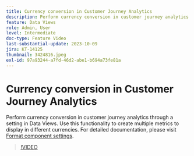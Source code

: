 ```yaml
---
title: Currency conversion in Customer Journey Analytics
description: Perform currency conversion in customer journey analytics through a setting in Data Views. Use this functionality to create multiple metrics to display in different currencies.
feature: Data Views
role: Admin, User
level: Intermediate
doc-type: Feature Video
last-substantial-update: 2023-10-09
jira: KT-14125
thumbnail: 3424816.jpeg
exl-id: 97a93244-a7fd-46d2-abe1-b694a73fe81a
---
```

# Currency conversion in Customer Journey Analytics

Perform currency conversion in customer journey analytics through a setting in Data Views. Use this functionality to create multiple metrics to display in different currencies. For detailed documentation, please visit [Format component settings](https://experienceleague.adobe.com/docs/analytics-platform/using/cja-dataviews/component-settings/format.html?lang=en#currency).

>[!VIDEO](https://video.tv.adobe.com/v/3424816/?learn=on)
